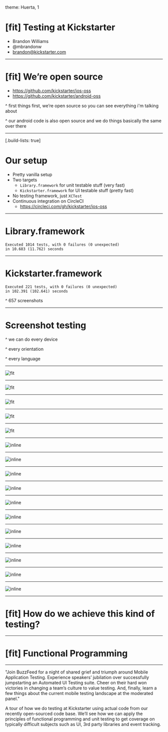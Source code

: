 theme: Huerta, 1

# [fit] Testing at Kickstarter

* Brandon Williams
* @mbrandonw
* brandon@kickstarter.com

---

# [fit] We’re open source

* https://github.com/kickstarter/ios-oss
* https://github.com/kickstarter/android-oss

^ first things first, we’re open source so you can see everything i'm talking about

^ our android code is also open source and we do things basically the same over there

---
[.build-lists: true]

# Our setup

* Pretty vanilla setup
* Two targets
  * `Library.framework` for unit testable stuff (very fast)
  * `Kickstarter.framework` for UI testable stuff (pretty fast)
* No testing framework, just `XCTest`
* Continuous integration on CircleCI
  * https://circleci.com/gh/kickstarter/ios-oss

---

# Library.framework

```
Executed 1014 tests, with 0 failures (0 unexpected)
in 10.683 (11.762) seconds
```

---

# Kickstarter.framework

```
Executed 221 tests, with 0 failures (0 unexpected)
in 102.391 (102.641) seconds
```

^ 657 screenshots

---

# Screenshot testing

^ we can do every device

^ every orientation

^ every language

---

![fit](screenshots/dashboard-full.png)

---

![fit](screenshots/dashboard-en.png)

---

![fit](screenshots/dashboard-es.png)

---

![fit](screenshots/dashboard-fr.png)

---

![fit](screenshots/dashboard-de.png)

---

![inline](screenshots/graph0.png)

---

![inline](screenshots/graph1.png)

---

![inline](screenshots/graph2.png)

---

![inline](screenshots/graph3.png)

---

![inline](screenshots/graph4.png)

---

![inline](screenshots/graph5.png)

---

![inline](screenshots/graph6.png)

---

![inline](screenshots/graph7.png)

---

![inline](screenshots/project-live.png)

---

![inline](screenshots/project-success.png)

---

![inline](screenshots/project-failed.png)

---

# [fit] How do we achieve this kind of testing?

---

# [fit] Functional Programming

---

"Join BuzzFeed for a night of shared grief and triumph around Mobile Application Testing. Experience speakers’ jubilation over successfully jumpstarting an Automated UI Testing suite. Cheer on their hard won victories in changing a team’s culture to value testing. And, finally, learn a few things about the current mobile testing landscape at the moderated panel."

A tour of how we do testing at Kickstarter using actual code from our recently open-sourced code base. We’ll see how we can apply the principles of functional programming and unit testing to get coverage on typically difficult subjects such as UI, 3rd party libraries and event tracking.
